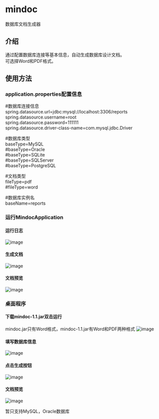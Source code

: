 # mindoc
数据库文档生成器

## 介绍
通过配置数据库连接等基本信息，自动生成数据库设计文档。<br> 
可选择Word和PDF格式。

## 使用方法

### application.properties配置信息

#数据库连接信息<br> 
spring.datasource.url=jdbc:mysql://localhost:3306/reports<br> 
spring.datasource.username=root<br> 
spring.datasource.password=111111<br> 
spring.datasource.driver-class-name=com.mysql.jdbc.Driver<br> 

#数据库类型<br> 
baseType=MySQL<br> 
#baseType=Oracle<br> 
#baseType=SQLite<br> 
#baseType=SQLServer<br> 
#baseType=PostgreSQL<br> 

#文档类型<br>
fileType=pdf<br> 
#fileType=word<br> 

#数据库实例名<br> 
baseName=reports

### 运行MindocApplication

#### 运行日志
![image](https://github.com/daiwenlong/mindoc/blob/master/images/log.png)

#### 生成文档
![image](https://github.com/daiwenlong/mindoc/blob/master/images/show.png)

#### 文档预览
![image](https://github.com/daiwenlong/mindoc/blob/master/images/table.png)


### 桌面程序
#### 下载mindoc-1.1.jar双击运行
mindoc.jar只有Word格式，mindoc-1.1.jar有Word和PDF两种格式
![image](https://github.com/daiwenlong/mindoc/blob/master/images/desk.png)

#### 填写数据库信息
![image](https://github.com/daiwenlong/mindoc/blob/master/images/data.png)

#### 点击生成按钮
![image](https://github.com/daiwenlong/mindoc/blob/master/images/view.png)

#### 文档预览
![image](https://github.com/daiwenlong/mindoc/blob/master/images/show1.png)

暂只支持MySQL，Oracle数据库







